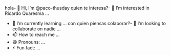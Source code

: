 hola- 👋 Hi, I’m @paco-thusday
quien te interesa?- 👀 I’m interested in Ricardo Quaresma ...
- 🌱 I’m currently learning ...
con quien piensas colaborar?- 💞️ I’m looking to collaborate on nadie  ...
- 📫 How to reach me ...
- 😄 Pronouns: ...
- ⚡ Fun fact: ...

<!---
paco-thusday/paco-thusday is a ✨ special ✨ repository because its `README.md` (this file) appears on your GitHub profile.
You can click the Preview link to take a look at your changes.
--->
